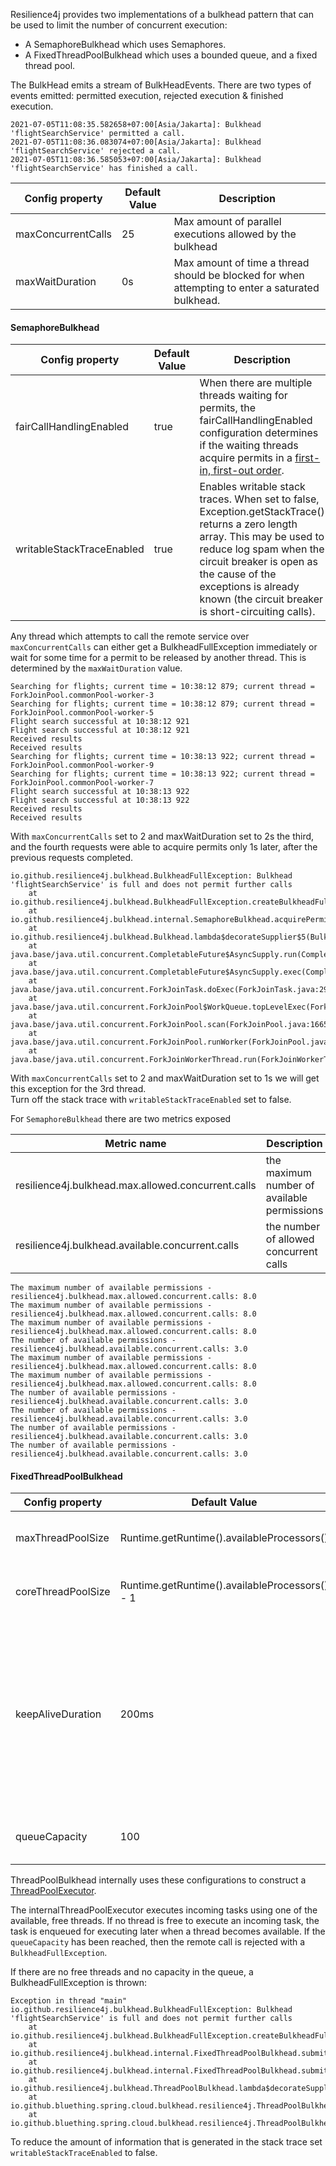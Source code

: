 Resilience4j provides two implementations of a bulkhead pattern that can be used to limit the number of concurrent execution:  
- A SemaphoreBulkhead which uses Semaphores.  
- A FixedThreadPoolBulkhead which uses a bounded queue, and a fixed thread pool.

The BulkHead emits a stream of BulkHeadEvents. There are two types of events emitted: permitted execution, rejected execution & finished execution.  
```text
2021-07-05T11:08:35.582658+07:00[Asia/Jakarta]: Bulkhead 'flightSearchService' permitted a call.
2021-07-05T11:08:36.083074+07:00[Asia/Jakarta]: Bulkhead 'flightSearchService' rejected a call.
2021-07-05T11:08:36.585053+07:00[Asia/Jakarta]: Bulkhead 'flightSearchService' has finished a call.
```

Config property | Default Value | Description
--- | --- | ---
maxConcurrentCalls | 25 | Max amount of parallel executions allowed by the bulkhead
maxWaitDuration | 0s | Max amount of time a thread should be blocked for when attempting to enter a saturated bulkhead.

#### SemaphoreBulkhead

Config property | Default Value | Description
--- | --- | ---
fairCallHandlingEnabled | true | When there are multiple threads waiting for permits, the fairCallHandlingEnabled configuration determines if the waiting threads acquire permits in a [first-in, first-out order](https://docs.oracle.com/javase/8/docs/api/java/util/concurrent/Semaphore.html#Semaphore-int-boolean-).
writableStackTraceEnabled | true | Enables writable stack traces. When set to false, Exception.getStackTrace() returns a zero length array. This may be used to reduce log spam when the circuit breaker is open as the cause of the exceptions is already known (the circuit breaker is short-circuiting calls).

Any thread which attempts to call the remote service over `maxConcurrentCalls` can either get a BulkheadFullException immediately or wait for some time for a permit to be released by another thread. This is determined by the `maxWaitDuration` value.

```text
Searching for flights; current time = 10:38:12 879; current thread = ForkJoinPool.commonPool-worker-3
Searching for flights; current time = 10:38:12 879; current thread = ForkJoinPool.commonPool-worker-5
Flight search successful at 10:38:12 921
Flight search successful at 10:38:12 921
Received results
Received results
Searching for flights; current time = 10:38:13 922; current thread = ForkJoinPool.commonPool-worker-9
Searching for flights; current time = 10:38:13 922; current thread = ForkJoinPool.commonPool-worker-7
Flight search successful at 10:38:13 922
Flight search successful at 10:38:13 922
Received results
Received results
```  
With `maxConcurrentCalls` set to 2 and maxWaitDuration set to 2s the third, and the fourth requests were able to acquire permits only 1s later, after the previous requests completed.

```text
io.github.resilience4j.bulkhead.BulkheadFullException: Bulkhead 'flightSearchService' is full and does not permit further calls
	at io.github.resilience4j.bulkhead.BulkheadFullException.createBulkheadFullException(BulkheadFullException.java:49)
	at io.github.resilience4j.bulkhead.internal.SemaphoreBulkhead.acquirePermission(SemaphoreBulkhead.java:164)
	at io.github.resilience4j.bulkhead.Bulkhead.lambda$decorateSupplier$5(Bulkhead.java:194)
	at java.base/java.util.concurrent.CompletableFuture$AsyncSupply.run(CompletableFuture.java:1764)
	at java.base/java.util.concurrent.CompletableFuture$AsyncSupply.exec(CompletableFuture.java:1756)
	at java.base/java.util.concurrent.ForkJoinTask.doExec(ForkJoinTask.java:290)
	at java.base/java.util.concurrent.ForkJoinPool$WorkQueue.topLevelExec(ForkJoinPool.java:1016)
	at java.base/java.util.concurrent.ForkJoinPool.scan(ForkJoinPool.java:1665)
	at java.base/java.util.concurrent.ForkJoinPool.runWorker(ForkJoinPool.java:1598)
	at java.base/java.util.concurrent.ForkJoinWorkerThread.run(ForkJoinWorkerThread.java:177)
```  
With `maxConcurrentCalls` set to 2 and maxWaitDuration set to 1s we will get this exception for the 3rd thread.  
Turn off the stack trace with `writableStackTraceEnabled` set to false.

For `SemaphoreBulkhead` there are two metrics exposed

Metric name | Description
--- | ---
resilience4j.bulkhead.max.allowed.concurrent.calls | the maximum number of available permissions
resilience4j.bulkhead.available.concurrent.calls | the number of allowed concurrent calls

```text
The maximum number of available permissions - resilience4j.bulkhead.max.allowed.concurrent.calls: 8.0
The maximum number of available permissions - resilience4j.bulkhead.max.allowed.concurrent.calls: 8.0
The maximum number of available permissions - resilience4j.bulkhead.max.allowed.concurrent.calls: 8.0
The number of available permissions - resilience4j.bulkhead.available.concurrent.calls: 3.0
The maximum number of available permissions - resilience4j.bulkhead.max.allowed.concurrent.calls: 8.0
The maximum number of available permissions - resilience4j.bulkhead.max.allowed.concurrent.calls: 8.0
The number of available permissions - resilience4j.bulkhead.available.concurrent.calls: 3.0
The number of available permissions - resilience4j.bulkhead.available.concurrent.calls: 3.0
The number of available permissions - resilience4j.bulkhead.available.concurrent.calls: 3.0
The number of available permissions - resilience4j.bulkhead.available.concurrent.calls: 3.0
```

#### FixedThreadPoolBulkhead

Config property | Default Value | Description
--- | --- | ---
maxThreadPoolSize | Runtime.getRuntime().availableProcessors() | Configures the max thread pool size
coreThreadPoolSize | Runtime.getRuntime().availableProcessors() - 1 | Configures the core thread pool size
keepAliveDuration | 200ms | When the number of threads is greater than the core, this is the maximum time that excess idle threads will wait for new tasks before terminating.
queueCapacity | 100 | Configures the capacity of the queue.

ThreadPoolBulkhead internally uses these configurations to construct a [ThreadPoolExecutor](https://docs.oracle.com/en/java/javase/11/docs/api/java.base/java/util/concurrent/ThreadPoolExecutor.html).

The internalThreadPoolExecutor executes incoming tasks using one of the available, free threads. If no thread is free to execute an incoming task, the task is enqueued for executing later when a thread becomes available. If the `queueCapacity` has been reached, then the remote call is rejected with a `BulkheadFullException`.

If there are no free threads and no capacity in the queue, a BulkheadFullException is thrown:  
```text
Exception in thread "main" io.github.resilience4j.bulkhead.BulkheadFullException: Bulkhead 'flightSearchService' is full and does not permit further calls
	at io.github.resilience4j.bulkhead.BulkheadFullException.createBulkheadFullException(BulkheadFullException.java:64)
	at io.github.resilience4j.bulkhead.internal.FixedThreadPoolBulkhead.submit(FixedThreadPoolBulkhead.java:158)
	at io.github.resilience4j.bulkhead.internal.FixedThreadPoolBulkhead.submit(FixedThreadPoolBulkhead.java:47)
	at io.github.resilience4j.bulkhead.ThreadPoolBulkhead.lambda$decorateSupplier$1(ThreadPoolBulkhead.java:69)
	at io.github.bluething.spring.cloud.bulkhead.resilience4j.ThreadPoolBulkheadSample.threadPoolWithException(ThreadPoolBulkheadSample.java:93)
	at io.github.bluething.spring.cloud.bulkhead.resilience4j.ThreadPoolBulkheadSample.main(ThreadPoolBulkheadSample.java:152)
```  
To reduce the amount of information that is generated in the stack trace set `writableStackTraceEnabled` to false.